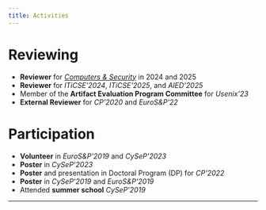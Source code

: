 ```yaml
---
title: Activities
---
```



Reviewing
=========

-   **Reviewer** for [*Computers & Security*](https://www.sciencedirect.com/journal/computers-and-security) in 2024 and 2025
-   **Reviewer** for *ITiCSE'2024*, *ITiCSE'2025*, and *AIED'2025*
-   Member of the **Artifact Evaluation Program Committee** for *Usenix'23*
-   **External Reviewer** for *CP'2020* and *EuroS&P'22*

Participation
=============

-   **Volunteer** in *EuroS&P'2019* and *CySeP'2023*
-   **Poster** in *CySeP'2023*
-   **Poster** and presentation in Doctoral Program (DP) for *CP'2022*
-   **Poster** in *CySeP'2019* and *EuroS&P'2019*
-   Attended **summer school** *CySeP'2019*

------------------------------------------------------------------------

